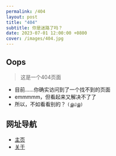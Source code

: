 ```yaml
---
permalink: /404
layout: post
title: "404"
subtitle: 你是迷路了吗？
date: 2023-07-01 12:00:00 +0800
cover: /images/404.jpg
---
```


## Oops

> 这是一个404页面

* 目前......你确实访问到了一个找不到的页面
* emmmmm，但看起来又解决不了了
* 所以，不如看看别的？  `(இ௰இ)`

## 网址导航

* [主页](/)
* [关于](/about)
